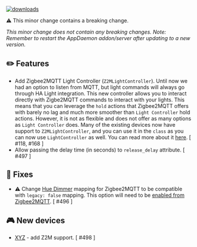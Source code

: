 [![downloads](https://img.shields.io/github/downloads/xaviml/controllerx/VERSION_TAG/total?style=for-the-badge)](http://github.com/xaviml/controllerx/releases/VERSION_TAG)

:warning: This minor change contains a breaking change.

_This minor change does not contain any breaking changes._
_Note: Remember to restart the AppDaemon addon/server after updating to a new version._

## :pencil2: Features

- Add Zigbee2MQTT Light Controller (`Z2MLightController`). Until now we had an option to listen from MQTT, but light commands will always go through HA Light integration. This new controller allows you to interact directly with Zigbe2MQTT commands to interact with your lights. This means that you can leverage the `hold` actions that Zigbee2MQTT offers with barely no lag and much more smoother than `Light Controller` hold actions. However, it is not as flexible and does not offer as many options as `Light Controller` does. Many of the existing devices now have support to `Z2MLightController`, and you can use it in the `class` as you can now use `LightController` as well. You can read more about it [here](https://BASE_URL/controllerx/others/zigbee2mqtt-light-controller). [ #118, #168 ]
- Allow passing the delay time (in seconds) to `release_delay` attribute. [ #497 ]

## :hammer: Fixes

- :warning: Change [Hue Dimmer](https://BASE_URL/controllerx/controllers/HueDimmer) mapping for Zigbee2MQTT to be compatible with `legacy: false` mapping. This option will need to be [enabled from Zigbee2MQTT](https://www.zigbee2mqtt.io/devices/324131092621.html#options). [ #496 ]

<!--
## :clock2: Performance
-->

<!--
## :scroll: Docs
-->

<!--
## :wrench: Refactor
-->

## :video_game: New devices

- [XYZ](https://BASE_URL/controllerx/controllers/HueSmartButton) - add Z2M support. [ #498 ]
